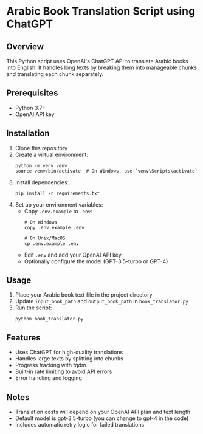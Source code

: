 # Arabic Book Translation Script using ChatGPT

## Overview
This Python script uses OpenAI's ChatGPT API to translate Arabic books into English. It handles long texts by breaking them into manageable chunks and translating each chunk separately.

## Prerequisites
- Python 3.7+
- OpenAI API key

## Installation
1. Clone this repository
2. Create a virtual environment:
   ```
   python -m venv venv
   source venv/bin/activate  # On Windows, use `venv\Scripts\activate`
   ```
3. Install dependencies:
   ```
   pip install -r requirements.txt
   ```
4. Set up your environment variables:
   - Copy `.env.example` to `.env`:
     ```
     # On Windows
     copy .env.example .env
     
     # On Unix/MacOS
     cp .env.example .env
     ```
   - Edit `.env` and add your OpenAI API key
   - Optionally configure the model (GPT-3.5-turbo or GPT-4)

## Usage
1. Place your Arabic book text file in the project directory
2. Update `input_book_path` and `output_book_path` in `book_translator.py`
3. Run the script:
   ```
   python book_translator.py
   ```

## Features
- Uses ChatGPT for high-quality translations
- Handles large texts by splitting into chunks
- Progress tracking with tqdm
- Built-in rate limiting to avoid API errors
- Error handling and logging

## Notes
- Translation costs will depend on your OpenAI API plan and text length
- Default model is gpt-3.5-turbo (you can change to gpt-4 in the code)
- Includes automatic retry logic for failed translations
